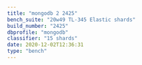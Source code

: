 ```yaml
---
title: "mongodb 2 2425"
bench_suite: "20w49 TL-345 Elastic shards"
build_number: "2425"
dbprofile: "mongodb"
classifier: "15 shards"
date: 2020-12-02T12:36:31
type: "bench"
---
```

